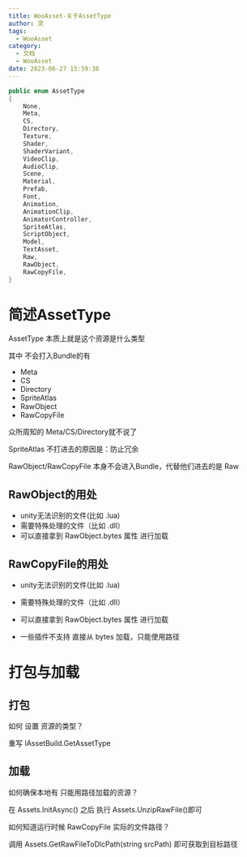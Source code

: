 ```yaml
---
title: WooAsset-关于AssetType
author: 灵
tags:
  - WooAsset
category:
  - 文档
  - WooAsset
date: 2023-06-27 15:59:38
---
```


``` csharp
public enum AssetType
{
    None,
    Meta,
    CS,
    Directory,
    Texture,
    Shader,
    ShaderVariant,
    VideoClip,
    AudioClip,
    Scene,
    Material,
    Prefab,
    Font,
    Animation,
    AnimationClip,
    AnimatorController,
    SpriteAtlas,
    ScriptObject,
    Model,
    TextAsset,
    Raw,
    RawObject,
    RawCopyFile,
}
```
# 简述AssetType
AssetType 本质上就是这个资源是什么类型

其中 不会打入Bundle的有
* Meta
* CS
* Directory
* SpriteAtlas
* RawObject
* RawCopyFile

众所周知的 Meta/CS/Directory就不说了

SpriteAtlas 不打进去的原因是：防止冗余

RawObject/RawCopyFile 本身不会进入Bundle，代替他们进去的是 Raw

## RawObject的用处
* unity无法识别的文件(比如 .lua)
* 需要特殊处理的文件（比如 .dll）
* 可以直接拿到 RawObject.bytes 属性 进行加载



## RawCopyFile的用处
* unity无法识别的文件(比如 .lua)
* 需要特殊处理的文件（比如 .dll）
* 可以直接拿到 RawObject.bytes 属性 进行加载

* 一些插件不支持 直接从 bytes 加载，只能使用路径



# 打包与加载
## 打包
如何 设置 资源的类型？

重写 IAssetBuild.GetAssetType

## 加载
如何确保本地有 只能用路径加载的资源？

在 Assets.InitAsync() 之后 执行 Assets.UnzipRawFile()即可

如何知道运行时候 RawCopyFile 实际的文件路径？

调用 Assets.GetRawFileToDlcPath(string srcPath) 即可获取到目标路径



